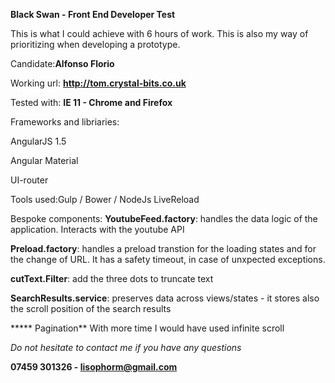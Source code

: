 **Black Swan - Front End Developer Test**

This is what I could achieve with 6 hours of work.
This is also my way of prioritizing when developing a prototype.

Candidate:**Alfonso Florio**

Working url: **http://tom.crystal-bits.co.uk**

Tested with: **IE 11 - Chrome and Firefox**



Frameworks and libriaries:

AngularJS 1.5 

Angular Material

UI-router

Tools used:Gulp / Bower / NodeJs LiveReload

Bespoke components:
**YoutubeFeed.factory**: handles the data logic of the application. Interacts with the youtube API

**Preload.factory**: handles a preload transtion for the loading states and for the change of URL.
It has a safety timeout, in case of unxpected exceptions.

**cutText.Filter**: add the three dots to truncate text

**SearchResults.service**: preserves data across views/states - it stores also the scroll position of the search results


***** Pagination**
With more time I would have used infinite scroll


_Do not hesitate to contact me if you have any questions_

**07459 301326 - lisophorm@gmail.com**

